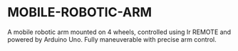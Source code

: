 # MOBILE-ROBOTIC-ARM
A mobile robotic arm mounted on 4 wheels, controlled using Ir REMOTE and powered by Arduino Uno. Fully maneuverable with precise arm control.
